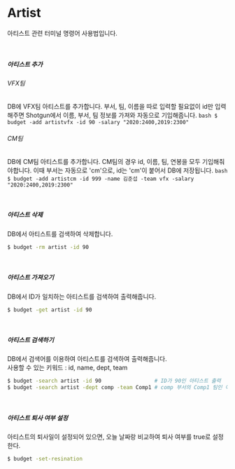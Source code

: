 # Artist
아티스트 관련 터미널 명령어 사용법입니다.

<br>

##### 아티스트 추가
###### VFX팀
DB에 VFX팀 아티스트를 추가합니다. 부서, 팀, 이름을 따로 입력할 필요없이 id만 입력해주면 Shotgun에서 이름, 부서, 팀 정보를 가져와 자동으로 기입해줍니다.
    ```bash
    $ budget -add artistvfx -id 90 -salary "2020:2400,2019:2300"
    ```

###### CM팀
DB에 CM팀 아티스트를 추가합니다. CM팀의 경우 id, 이름, 팀, 연봉을 모두 기입해줘야합니다.
이때 부서는 자동으로 'cm'으로, id는 'cm'이 붙어서 DB에 저장됩니다.
    ```bash
    $ budget -add artistcm -id 999 -name 김준섭 -team vfx -salary "2020:2400,2019:2300"
    ```

<br>

##### 아티스트 삭제
DB에서 아티스트를 검색하여 삭제합니다.
```bash
$ budget -rm artist -id 90
```

<br>

##### 아티스트 가져오기
DB에서 ID가 일치하는 아티스트를 검색하여 출력해줍니다.
```bash
$ budget -get artist -id 90
```

<br>

##### 아티스트 검색하기
DB에서 검색어를 이용하여 아티스트를 검색하여 출력해줍니다.  
사용할 수 있는 키워드 : id, name, dept, team
```bash
$ budget -search artist -id 90                 # ID가 90인 아티스트 출력
$ budget -search artist -dept comp -team Comp1 # comp 부서의 Comp1 팀인 아티스트 출력
```

<br>

##### 아티스트 퇴사 여부 설정
아티스트의 퇴사일이 설정되어 있으면, 오늘 날짜랑 비교하여 퇴사 여부를 true로 설정한다.
```bash
$ budget -set-resination
```